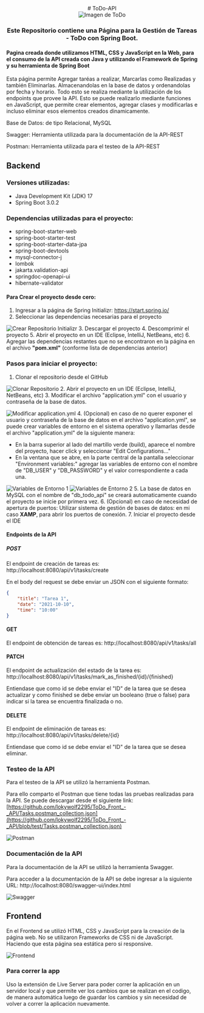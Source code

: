 <div align="center">
# ToDo-API
<br>
<img src="https://w7.pngwing.com/pngs/972/511/png-transparent-todo-sketch-note-list-tasks-thumbnail.png" alt="Imagen de ToDo">
<h3>Este Repositorio contiene una Página para la Gestión de Tareas - ToDo con Spring Boot.</h3>

</div>

<h4>Pagina creada donde utilizamos HTML, CSS y JavaScript en la Web, para el consumo de la API creada con Java y utilizando el Framework de Spring y su herramienta de Spring Boot</h4>

Esta página permite Agregar taréas a realizar, Marcarlas como Realizadas y también Eliminarlas. Almacenandolas en la base de datos y ordenandolas por fecha y horario. Todo esto se realiza mediante la utilización de los endpoints que provee la API. Esto se puede realizarlo mediante funciones en JavaScript, que permite crear elementos, agregar clases y modificarlas e incluso eliminar esos elementos creados dinamicamente.

Base de Datos: de tipo Relacional, MySQL 

Swagger: Herramienta utilizada para la documentación de la API-REST

Postman: Herramienta utilizada para el testeo de la API-REST

## Backend

### Versiones utilizadas:

* Java Development Kit (JDK) 17
* Spring Boot 3.0.2

### Dependencias utilizadas para el proyecto:

* spring-boot-starter-web
* spring-boot-starter-test
* spring-boot-starter-data-jpa
* spring-boot-devtools
* mysql-connector-j
* lombok
* jakarta.validation-api
* springdoc-openapi-ui
* hibernate-validator

#### Para Crear el proyecto desde cero:

1. Ingresar a la página de Spring Initializr: https://start.spring.io/
2. Seleccionar las dependencias necesarias para el proyecto

![Crear Repositorio Initializr](https://i.postimg.cc/pXxVLj1P/Spring-Initializr.png)
3. Descargar el proyecto
4. Descomprimir el proyecto
5. Abrir el proyecto en un IDE (Eclipse, IntelliJ, NetBeans, etc) 
6. Agregar las dependencias restantes que no se encontraron en la página en el archivo <b>"pom.xml"</b> (conforme lista de dependencias anterior)

### Pasos para iniciar el proyecto:

1. Clonar el repositorio desde el GitHub

![Clonar Repositorio](https://i.postimg.cc/SxBFs2yy/Clonar.png)
2. Abrir el proyecto en un IDE (Eclipse, IntelliJ, NetBeans, etc)
3. Modificar el archivo "application.yml" con el usuario y contraseña de la base de datos.

![Modificar application.yml](https://i.postimg.cc/ZqW8fn3y/Properties.png)
4. (Opcional) en caso de no querer exponer el usuario y contraseña de la base de datos en el archivo "application.yml", se puede crear variables de entorno en el sistema operativo y llamarlas desde el archivo "application.yml" de la siguiente manera:
   - En la barra superior al lado del martillo verde (build), aparece el nombre del proyecto, hacer click y seleccionar "Edit Configurations..."
   - En la ventana que se abre, en la parte central de la pantalla seleccionar "Environment variables:" agregar las variables de entorno con el nombre de "DB_USER" y "DB_PASSWORD" y el valor correspondiente a cada una.
   
![Variables de Entorno 1](https://i.postimg.cc/52yJRWtC/Config-user-y-pass-1.png)
![Variables de Entorno 2](https://i.postimg.cc/Ss6bMygw/Config-user-y-pass-2.png)
5. La base de datos en MySQL con el nombre de "db_todo_api" se creará automaticamente cuando el proyecto se inicie por primera vez.
6. (Opcional) en caso de necesidad de apertura de puertos: Utilizar sistema de gestión de bases de datos: en mi caso <b>XAMP</b>, para abrir los puertos de conexión.
7. Iniciar el proyecto desde el IDE

#### Endpoints de la API

##### POST

El endpoint de creación de tareas es: http://localhost:8080/api/v1/tasks/create

En el body del request se debe enviar un JSON con el siguiente formato:

```json
{
    "title": "Tarea 1",
    "date": "2021-10-10",
    "time": "10:00"
}
```

#### GET

El endpoint de obtención de tareas es: http://localhost:8080/api/v1/tasks/all

#### PATCH

El endpoint de actualización del estado de la tarea es: http://localhost:8080/api/v1/tasks/mark_as_finished/{id}/{finished}

Entiendase que como id se debe enviar el "ID" de la tarea que se desea actualizar y como finished se debe enviar un booleano (true o false) para indicar si la tarea se encuentra finalizada o no.

#### DELETE

El endpoint de eliminación de tareas es: http://localhost:8080/api/v1/tasks/delete/{id}

Entiendase que como id se debe enviar el "ID" de la tarea que se desea eliminar.

### Testeo de la API

Para el testeo de la API se utilizó la herramienta Postman. 

Para ello comparto el Postman que tiene todas las pruebas realizadas para la API. Se puede descargar desde el siguiente link: [https://github.com/lokywolf2295/ToDo_Front_-_API/Tasks.postman_collection.json](https://github.com/lokywolf2295/ToDo_Front_-_API/blob/test/Tasks.postman_collection.json)

![Postman](https://i.postimg.cc/XNk1ZVS6/Postman.png)
### Documentación de la API

Para la documentación de la API se utilizó la herramienta Swagger.

Para acceder a la documentación de la API se debe ingresar a la siguiente URL: http://localhost:8080/swagger-ui/index.html

![Swagger](https://i.postimg.cc/GtXjXmdB/Swagger.png)
## Frontend

En el Frontend se utilizó HTML, CSS y JavaScript para la creación de la página web. No se utilizaron Frameworks de CSS ni de JavaScript. 
Haciendo que esta página sea estática pero si responsive.

![Frontend](https://i.postimg.cc/sDSYBmZQ/Frontend.png)

### Para correr la app

Uso la extensión de Live Server para poder correr la aplicación en un servidor local y que permite ver los cambios que se realizan en el codigo, de manera automática luego de guardar los cambios y sin necesidad de volver a correr la aplicación nuevamente.
